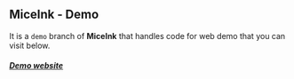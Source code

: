 ## MiceInk - Demo

It is a `demo` branch of **MiceInk** that handles code for web demo that you can visit below.

##### [Demo website](https://mondonno.github.io/miceink/)